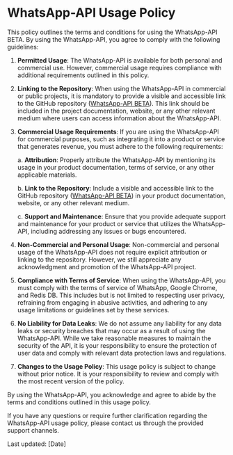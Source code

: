 # WhatsApp-API Usage Policy

This policy outlines the terms and conditions for using the WhatsApp-API BETA. By using the WhatsApp-API, you agree to comply with the following guidelines:

1. **Permitted Usage**: The WhatsApp-API is available for both personal and commercial use. However, commercial usage requires compliance with additional requirements outlined in this policy.

2. **Linking to the Repository**: When using the WhatsApp-API in commercial or public projects, it is mandatory to provide a visible and accessible link to the GitHub repository ([WhatsApp-API BETA](https://github.com/Neotastisch/WhatsApp-API)). This link should be included in the project documentation, website, or any other relevant medium where users can access information about the WhatsApp-API.

3. **Commercial Usage Requirements**: If you are using the WhatsApp-API for commercial purposes, such as integrating it into a product or service that generates revenue, you must adhere to the following requirements:
   
   a. **Attribution**: Properly attribute the WhatsApp-API by mentioning its usage in your product documentation, terms of service, or any other applicable materials.
   
   b. **Link to the Repository**: Include a visible and accessible link to the GitHub repository ([WhatsApp-API BETA](https://github.com/Neotastisch/WhatsApp-API)) in your product documentation, website, or any other relevant medium.
   
   c. **Support and Maintenance**: Ensure that you provide adequate support and maintenance for your product or service that utilizes the WhatsApp-API, including addressing any issues or bugs encountered.

4. **Non-Commercial and Personal Usage**: Non-commercial and personal usage of the WhatsApp-API does not require explicit attribution or linking to the repository. However, we still appreciate any acknowledgment and promotion of the WhatsApp-API project.

5. **Compliance with Terms of Service**: When using the WhatsApp-API, you must comply with the terms of service of WhatsApp, Google Chrome, and Redis DB. This includes but is not limited to respecting user privacy, refraining from engaging in abusive activities, and adhering to any usage limitations or guidelines set by these services.

6. **No Liability for Data Leaks**: We do not assume any liability for any data leaks or security breaches that may occur as a result of using the WhatsApp-API. While we take reasonable measures to maintain the security of the API, it is your responsibility to ensure the protection of user data and comply with relevant data protection laws and regulations.

7. **Changes to the Usage Policy**: This usage policy is subject to change without prior notice. It is your responsibility to review and comply with the most recent version of the policy.

By using the WhatsApp-API, you acknowledge and agree to abide by the terms and conditions outlined in this usage policy.

If you have any questions or require further clarification regarding the WhatsApp-API usage policy, please contact us through the provided support channels.

Last updated: [Date]

